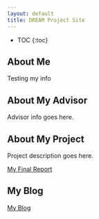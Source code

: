 ```yaml
---
layout: default
title: DREAM Project Site
---
```


* TOC
{:toc}

## About Me

Testing my info

## About My Advisor

Advisor info goes here.

## About My Project

Project description goes here.

[My Final Report](files/finalreport.pdf)

## My Blog

[My Blog](blog.html)
